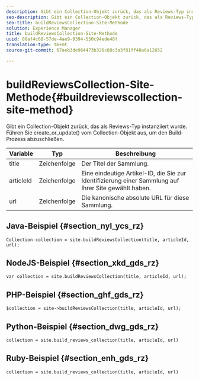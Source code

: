 ```yaml
---
description: Gibt ein Collection-Objekt zurück, das als Reviews-Typ instanziiert wurde. Führen Sie create_or_update() vom Collection-Objekt aus, um den Build-Prozess abzuschließen.
seo-description: Gibt ein Collection-Objekt zurück, das als Reviews-Typ instanziiert wurde. Führen Sie create_or_update() vom Collection-Objekt aus, um den Build-Prozess abzuschließen.
seo-title: buildReviewsCollection-Site-Methode
solution: Experience Manager
title: buildReviewsCollection-Site-Methode
uuid: 88af4c68-57de-4ae9-9394-550c94ede48f
translation-type: tm+mt
source-git-commit: 67aeb3de964473b326c88c3a3f81ff48a6a12652

---
```



# buildReviewsCollection-Site-Methode{#buildreviewscollection-site-method}

Gibt ein Collection-Objekt zurück, das als Reviews-Typ instanziiert wurde. Führen Sie create_or_update() vom Collection-Objekt aus, um den Build-Prozess abzuschließen.

| Variable | Typ | Beschreibung |
|--- |--- |--- |
| title | Zeichenfolge | Der Titel der Sammlung. |
| articleId | Zeichenfolge | Eine eindeutige Artikel-ID, die Sie zur Identifizierung einer Sammlung auf Ihrer Site gewählt haben. |
| url | Zeichenfolge | Die kanonische absolute URL für diese Sammlung. |


## Java-Beispiel {#section_nyl_ycs_rz}

```
Collection collection = site.buildReviewsCollection(title, articleId, url); 
```

## NodeJS-Beispiel {#section_xkd_gds_rz}

```
var collection = site.buildReviewsCollection(title, articleId, url); 
```

## PHP-Beispiel {#section_ghf_gds_rz}

```
$collection = site->buildReviewsCollection(title, articleId, url); 
```

## Python-Beispiel {#section_dwg_gds_rz}

```
collection = site.build_reviews_collection(title, articleId, url) 
```

## Ruby-Beispiel {#section_enh_gds_rz}

```
collection = site.build_reviews_collection(title, articleId, url) 
```

